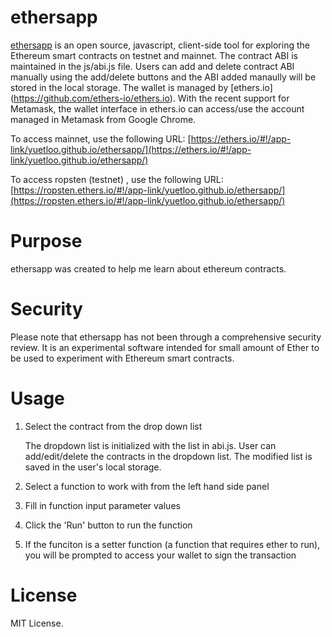 # ethersapp 
[ethersapp](https://yuetloo.github.io/ethersapp/) is an open source, javascript, client-side tool for exploring the Ethereum smart contracts on testnet and mainnet.  The contract ABI is maintained in the js/abi.js file. Users can add and delete contract ABI manually using the add/delete buttons and the ABI added manaully will be stored in the local storage. The wallet is managed by [ethers.io] (https://github.com/ethers-io/ethers.io).  With the recent support for Metamask, the wallet interface in ethers.io can access/use the account managed in Metamask from Google Chrome.

To access mainnet, use the following URL: 
[https://ethers.io/#!/app-link/yuetloo.github.io/ethersapp/](https://ethers.io/#!/app-link/yuetloo.github.io/ethersapp/)

To access ropsten (testnet) , use the following URL: 
[https://ropsten.ethers.io/#!/app-link/yuetloo.github.io/ethersapp/](https://ropsten.ethers.io/#!/app-link/yuetloo.github.io/ethersapp/)

# Purpose
ethersapp was created to help me learn about ethereum contracts.  

# Security
Please note that ethersapp has not been through a comprehensive security review. It is an experimental software intended for small amount of Ether to be used to experiment with Ethereum smart contracts. 

# Usage
1. Select the contract from the drop down list

   The dropdown list is initialized with the list in abi.js. User can add/edit/delete the contracts in the dropdown list.  The modified list is saved in the user's local storage.

2. Select a function to work with from the left hand side panel 

3. Fill in function input parameter values

4. Click the 'Run' button to run the function

5. If the funciton is a setter function (a function that requires ether to run), you will be prompted to access your wallet to sign the transaction


# License
MIT License.

